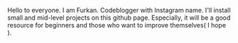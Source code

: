 Hello to everyone. I am Furkan. Codeblogger with Instagram name. I'll install small and mid-level projects
on this github page. Especially, it will be a good resource for beginners and those who want to improve 
themselves( I hope ).

